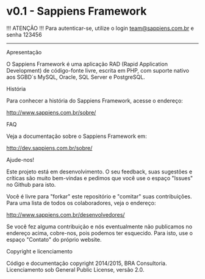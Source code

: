 # v0.1 - Sappiens Framework

!!! ATENÇÃO !!!
Para autenticar-se, utilize o login team@sappiens.com.br e senha 123456

---

Apresentação

O Sappiens Framework é uma aplicação RAD (Rapid Application Development) de código-fonte livre, escrita em PHP, com suporte nativo aos SGBD´s MySQL, Oracle, SQL Server e PostgreSQL.

História

Para conhecer a história do Sappiens Framework, acesse o endereço:

http://www.sappiens.com.br/sobre/

FAQ

Veja a documentação sobre o Sappiens Framework em:

http://dev.sappiens.com.br/sobre/

Ajude-nos!

Este projeto está em desenvolvimento. O seu feedback, suas sugestões e críticas são muito bem-vindas e pedimos que você use o espaço "Issues" no Github para isto.

Você é livre para "forkar" este repositório e "comitar" suas contribuições. Para uma lista de todos os colaboradores, veja o endereço:

http://www.sappiens.com.br/desenvolvedores/

Se você fez alguma contribuição e nós eventualmente não publicamos no endereço acima, cobre-nos, pois podemos ter esquecido. Para isto, use o espaço "Contato" do próprio website.

Copyright e licenciamento

Código e documentação copyright 2014/2015, BRA Consultoria. Licenciamento sob General Public License, versão 2.0.
